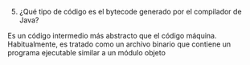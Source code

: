 

5. ¿Qué tipo de código es el bytecode generado por el compilador de Java?  

Es un código intermedio más abstracto que el código máquina. Habitualmente, es tratado como un archivo binario que contiene un programa ejecutable similar a un módulo objeto 
